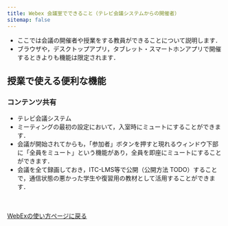 ```yaml
---
title: Webex 会議室でできること（テレビ会議システムからの開催者）
sitemap: false
---
```


* ここでは会議の開催者や授業をする教員ができることについて説明します．
* ブラウザや，デスクトップアプリ，タブレット・スマートホンアプリで開催するときよりも機能は限定されます．

## 授業で使える便利な機能

### コンテンツ共有

* テレビ会議システム
* ミーティングの最初の設定において，入室時にミュートにすることができます．
* 会議が開始されてからも，「参加者」ボタンを押すと現れるウィンドウ下部に「全員をミュート」という機能があり，全員を即座にミュートにすることができます．
* 会議を全て録画しておき，ITC-LMS等で公開（公開方法 TODO）することで，通信状態の悪かった学生や復習用の教材として活用することができます．








<br>
<br>
<a href="index" target="_blank">WebExの使い方ページに戻る</a>
